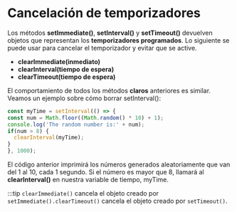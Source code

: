 # Cancelación de temporizadores

Los métodos **setImmediate()**, **setInterval()** y **setTimeout()** devuelven objetos que representan los **temporizadores programados**. Lo siguiente se puede usar para cancelar el temporizador y evitar que se active.
 - **clearImmediate(inmediato)**
 - **clearInterval(tiempo de espera)**
 - **clearTimeout(tiempo de espera)**

 El comportamiento de todos los métodos **claros** anteriores es similar. Veamos un ejemplo sobre cómo borrar setInterval():

  ```js
const myTime = setInterval(() => {
  const num = Math.floor((Math.random() * 10) + 1);
  console.log('The random number is:' + num);
  if(num > 8) {
    clearInterval(myTime);
  }
}, 1000);
```

El código anterior imprimirá los números generados aleatoriamente que van del 1 al 10, cada 1 segundo. Si el número es mayor que 8, llamará al **clearInterval()** en nuestra variable de tiempo, myTime.

:::tip
`clearImmediate()` cancela el objeto creado por `setImmediate().clearTimeout()` cancela el objeto creado por `setTimeout()`.